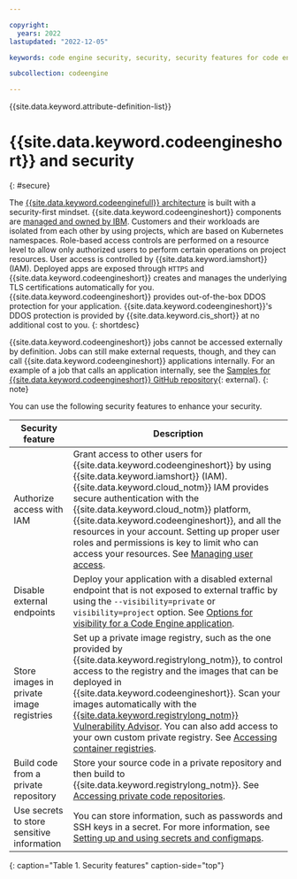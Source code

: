 ```yaml
---

copyright:
  years: 2022
lastupdated: "2022-12-05"

keywords: code engine security, security, security features for code engine, code engine security features, code engine iam

subcollection: codeengine

---
```


{{site.data.keyword.attribute-definition-list}}

# {{site.data.keyword.codeengineshort}} and security
{: #secure}

The [{{site.data.keyword.codeenginefull}} architecture](/docs/codeengine?topic=codeengine-architecture) is built with a security-first mindset. {{site.data.keyword.codeengineshort}} components are [managed and owned by IBM](/docs/codeengine?topic=codeengine-responsibilities-ce). Customers and their workloads are isolated from each other by using projects, which are based on Kubernetes namespaces. Role-based access controls are performed on a resource level to allow only authorized users to perform certain operations on project resources. User access is controlled by {{site.data.keyword.iamshort}} (IAM). Deployed apps are exposed through `HTTPS` and {{site.data.keyword.codeengineshort}} creates and manages the underlying TLS certifications automatically for you. {{site.data.keyword.codeengineshort}} provides out-of-the-box DDOS protection for your application. {{site.data.keyword.codeengineshort}}'s DDOS protection is provided by {{site.data.keyword.cis_short}} at no additional cost to you.
{: shortdesc}

{{site.data.keyword.codeengineshort}} jobs cannot be accessed externally by definition. Jobs can still make external requests, though, and they can call {{site.data.keyword.codeengineshort}} applications internally. For an example of a job that calls an application internally, see the [Samples for {{site.data.keyword.codeengineshort}} GitHub repository](https://github.com/IBM/CodeEngine){: external}.
{: note}

You can use the following security features to enhance your security.

| Security feature | Description | 
|-----------|------------------|
| Authorize access with IAM | Grant access to other users for {{site.data.keyword.codeengineshort}} by using {{site.data.keyword.iamshort}} (IAM). {{site.data.keyword.cloud_notm}} IAM provides secure authentication with the {{site.data.keyword.cloud_notm}} platform, {{site.data.keyword.codeengineshort}}, and all the resources in your account. Setting up proper user roles and permissions is key to limit who can access your resources. See [Managing user access](/docs/codeengine?topic=codeengine-iam). | 
| Disable external endpoints | Deploy your application with a disabled external endpoint that is not exposed to external traffic by using the `--visibility=private` or `visibility=project` option. See [Options for visibility for a Code Engine application](/docs/codeengine?topic=codeengine-application-workloads#optionsvisibility). |
| Store images in private image registries | Set up a private image registry, such as the one provided by {{site.data.keyword.registrylong_notm}}, to control access to the registry and the images that can be deployed in {{site.data.keyword.codeengineshort}}. Scan your images automatically with the [{{site.data.keyword.registrylong_notm}} Vulnerability Advisor](/docs/Registry?topic=va-va_index). You can also add access to your own custom private registry. See [Accessing container registries](/docs/codeengine?topic=codeengine-add-registry). |
| Build code from a private repository | Store your source code in a private repository and then build to {{site.data.keyword.registrylong_notm}}. See [Accessing private code repositories](/docs/codeengine?topic=codeengine-code-repositories). |
| Use secrets to store sensitive information | You can store information, such as passwords and SSH keys in a secret. For more information, see [Setting up and using secrets and configmaps](/docs/codeengine?topic=codeengine-configmap-secret). |
{: caption="Table 1. Security features" caption-side="top"}




